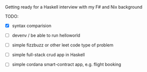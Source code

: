 Getting ready for a Haskell interview with my F# and Nix background 

TODO: 
- [x] syntax comparision 
- [ ] devenv / be able to run helloworld
- [ ] simple fizzbuzz or other leet code type of problem 
- [ ] simple full-stack crud app in Haskell 
- [ ] simple cordana smart-contract app, e.g. flight booking

